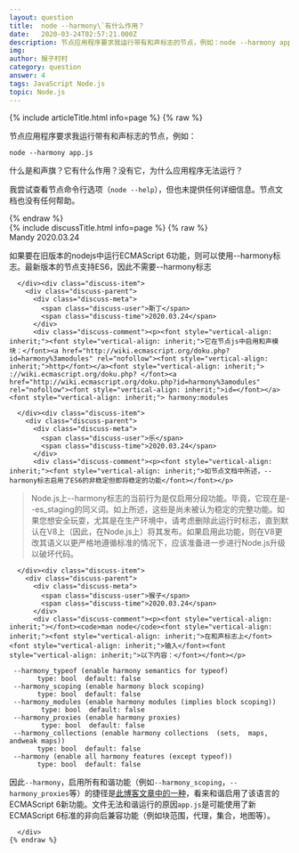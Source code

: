 ```yaml
---
layout: question
title:  node --harmony\`有什么作用？
date:   2020-03-24T02:57:21.000Z
description: 节点应用程序要求我运行带有和声标志的节点，例如：node --harmony app.js什么是和声旗？它有什么作用？没有它，为什么应用程序无法...
img: 
author: 猴子村村
category: question
answer: 4
tags: JavaScript Node.js
topic: Node.js
---
```

<div class="article-root">
  <div class="article">
    {% include articleTitle.html info=page %}
    {% raw %}
    <div class="article-content"><p><font style="vertical-align: inherit;"><font style="vertical-align: inherit;">节点应用程序要求我运行带有和声标志的节点，例如：</font></font></p>

<pre><code>node --harmony app.js
</code></pre>

<p><font style="vertical-align: inherit;"><font style="vertical-align: inherit;">什么是和声旗？</font><font style="vertical-align: inherit;">它有什么作用？没有它，为什么应用程序无法运行？</font></font></p>

<p><font style="vertical-align: inherit;"><font style="vertical-align: inherit;">我尝试查看节点命令行选项（</font></font><code>node --help</code><font style="vertical-align: inherit;"><font style="vertical-align: inherit;">），但也未提供任何详细信息。</font><font style="vertical-align: inherit;">节点文档也没有任何帮助。</font></font></p></div>
    {% endraw %}
  </div>

  <div class="discuss-wrapper">
    {% include discussTitle.html info=page %}
    {% raw %}
    <div class="discuss-item">
        <div class="discuss-parent">
          <div class="discuss-meta">
            <span class="discuss-user">Mandy</span>
            <span class="discuss-time">2020.03.24</span>
          </div>
          <div class="discuss-comment"><p><font style="vertical-align: inherit;"><font style="vertical-align: inherit;">如果要在旧版本的nodejs中运行ECMAScript 6功能，则可以使用--harmony标志。</font><font style="vertical-align: inherit;">最新版本的节点支持ES6，因此不需要--harmony标志</font></font></p></div>
        </div>
        
      </div><div class="discuss-item">
        <div class="discuss-parent">
          <div class="discuss-meta">
            <span class="discuss-user">斯丁</span>
            <span class="discuss-time">2020.03.24</span>
          </div>
          <div class="discuss-comment"><p><font style="vertical-align: inherit;"><font style="vertical-align: inherit;">它在节点js中启用和声模块：</font><a href="http://wiki.ecmascript.org/doku.php?id=harmony%3amodules" rel="nofollow"><font style="vertical-align: inherit;">http</font></a><font style="vertical-align: inherit;"> ://wiki.ecmascript.org/doku.php? </font><a href="http://wiki.ecmascript.org/doku.php?id=harmony%3amodules" rel="nofollow"><font style="vertical-align: inherit;">id=</font></a><font style="vertical-align: inherit;"> harmony:modules
</font></font><a href="http://wiki.ecmascript.org/doku.php?id=harmony%3amodules" rel="nofollow"><font style="vertical-align: inherit;"></font></a></p></div>
        </div>
        
      </div><div class="discuss-item">
        <div class="discuss-parent">
          <div class="discuss-meta">
            <span class="discuss-user">乐</span>
            <span class="discuss-time">2020.03.24</span>
          </div>
          <div class="discuss-comment"><p><font style="vertical-align: inherit;"><font style="vertical-align: inherit;">如节点文档中所述，--harmony标志启用了ES6的非稳定但即将稳定的功能</font></font></p>

<blockquote>
  <p><font style="vertical-align: inherit;"><font style="vertical-align: inherit;">Node.js上--harmony标志的当前行为是仅启用分段功能。</font><font style="vertical-align: inherit;">毕竟，它现在是--es_staging的同义词。</font><font style="vertical-align: inherit;">如上所述，这些是尚未被认为稳定的完整功能。</font><font style="vertical-align: inherit;">如果您想安全玩耍，尤其是在生产环境中，请考虑删除此运行时标志，直到默认在V8上（因此，在Node.js上）将其发布。</font><font style="vertical-align: inherit;">如果启用此功能，则在V8更改其语义以更严格地遵循标准的情况下，应该准备进一步进行Node.js升级以破坏代码。</font></font></p>
</blockquote></div>
        </div>
        
      </div><div class="discuss-item">
        <div class="discuss-parent">
          <div class="discuss-meta">
            <span class="discuss-user">猴子</span>
            <span class="discuss-time">2020.03.24</span>
          </div>
          <div class="discuss-comment"><p><font style="vertical-align: inherit;"></font><code>man node</code><font style="vertical-align: inherit;"><font style="vertical-align: inherit;">在和声标志上</font><font style="vertical-align: inherit;">输入</font><font style="vertical-align: inherit;">以下内容：</font></font></p>

<pre><code> --harmony_typeof (enable harmony semantics for typeof)<font></font>
       type: bool  default: false<font></font>
 --harmony_scoping (enable harmony block scoping)<font></font>
       type: bool  default: false<font></font>
 --harmony_modules (enable harmony modules (implies block scoping))       <font></font>
        type: bool  default: false<font></font>
 --harmony_proxies (enable harmony proxies)       <font></font>
        type: bool  default: false<font></font>
 --harmony_collections (enable harmony collections  (sets,  maps,  andweak maps))<font></font>
       type: bool  default: false <font></font>
 --harmony (enable all harmony features (except typeof))<font></font>
       type: bool  default: false<font></font>
</code></pre>

<p><font style="vertical-align: inherit;"><font style="vertical-align: inherit;">因此</font></font><code>--harmony</code><font style="vertical-align: inherit;"><font style="vertical-align: inherit;">，启用所有和谐功能（例如</font></font><code>--harmony_scoping</code><font style="vertical-align: inherit;"><font style="vertical-align: inherit;">，</font></font><code>--harmony_proxies</code><font style="vertical-align: inherit;"><font style="vertical-align: inherit;">等）</font><font style="vertical-align: inherit;">的捷径是</font></font><a href="http://www.goatslacker.com/post/16000243520/how-to-obtain-harmony-in-your-node-js" rel="noreferrer"><font style="vertical-align: inherit;"><font style="vertical-align: inherit;">此博客文章中的一种</font></font></a><font style="vertical-align: inherit;"><font style="vertical-align: inherit;">，看来和谐启用了该语言的ECMAScript 6新功能。</font><font style="vertical-align: inherit;">文件无法和谐运行的原因</font></font><code>app.js</code><font style="vertical-align: inherit;"><font style="vertical-align: inherit;">是可能使用了新ECMAScript 6标准的非向后兼容功能（例如块范围，代理，集合，地图等）。</font></font></p></div>
        </div>
        
      </div>
    {% endraw %}
  </div>
<div>
